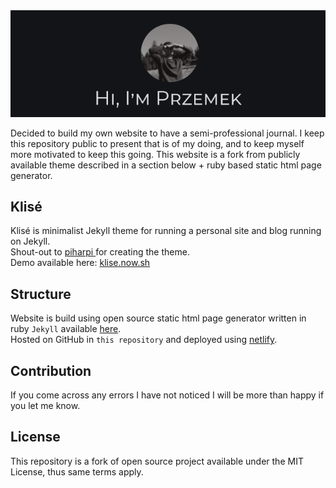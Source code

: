 <center>
<img src="https://github.com/furmanp/my-personal-website/blob/master/assets/img/readme_banner.png?raw=true" width="860">
</center>

Decided to build my own website to have a semi-professional journal.
I keep this repository public to present that is of my doing, and to keep myself more motivated to keep this going. 
This website is a fork from publicly available theme described in a section below + ruby based static html page generator.

## Klisé

Klisé is minimalist Jekyll theme for running a personal site and blog running on Jekyll.<br>
Shout-out to <a href="https://github.com/piharpi/" rel="noopener">piharpi </a> for creating the theme. <br>
Demo available here: <a href="https://klise.now.sh" target="_blank" rel="noopener">klise.now.sh</a>

## Structure

Website is build using open source static html page generator written in ruby `Jekyll` available <a href="https://jekyllrb.com/" target="_blank" rel="noopener">here</a>. <br>
Hosted on GitHub in `this repository` and deployed using <a href="https://netlify.com/" target="_blank" rel="noopener">netlify</a>. <br>

## Contribution

If you come across any errors I have not noticed I will be more than happy if you let me know.

## License
This repository is a fork of open source project available under the MIT License, thus same terms apply.
